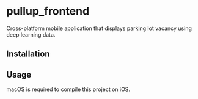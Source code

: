 # pullup_frontend

Cross-platform mobile application that displays parking lot vacancy using deep learning data.

## Installation



## Usage
macOS is required to compile this project on iOS.



